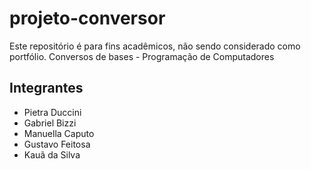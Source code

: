 # projeto-conversor
Este repositório é para fins acadêmicos, não sendo considerado como portfólio. Conversos de bases - Programação de Computadores

## Integrantes

* Pietra Duccini
* Gabriel Bizzi
* Manuella Caputo
* Gustavo Feitosa
* Kauã da Silva
